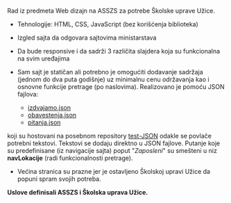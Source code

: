 Rad iz predmeta Web dizajn na ASSZS za potrebe Školske uprave Užice.
* Tehnologije: HTML, CSS, JavaScript (bez korišćenja biblioteka)
* Izgled sajta da odgovara sajtovima ministarstava
* Da bude responsive i da sadrži 3 različita slajdera koja su funkcionalna na svim uređajima
* Sam sajt je statičan ali potrebno je omogućiti dodavanje sadržaja (jednom do dva puta godišnje) uz minimalnu cenu održavanja kao i osnovne funkcije pretrage (po naslovima). Realizovano je pomoću JSON fajlova:

  - [izdvajamo.json](https://nikolader.github.io/test-JSON/izdvajamo.json)
  - [obavestenja.json](https://nikolader.github.io/test-JSON/obavestenja.json)
  - [pitanja.json](https://nikolader.github.io/test-JSON/pitanja.json)
  
koji su hostovani na posebnom repository [test-JSON](https://github.com/nikolader/test-JSON) odakle se povlače potrebni tekstovi. Tekstovi se dodaju direktno u JSON fajlove. Putanje koje su predefinisane (iz navigacije sajta) poput "_Zaposleni_" su smešteni u niz **navLokacije** (radi funkcionalnosti pretrage).

* Većina stranica su prazne jer je ostavljeno Školskoj upravi Užice da popuni spram svojih potreba.

**Uslove definisali ASSZS i Školska uprava Užice.**
